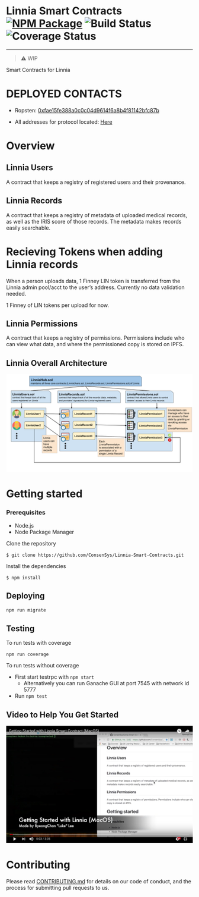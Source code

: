 # Linnia Smart Contracts [![NPM Package](https://img.shields.io/npm/v/@linniaprotocol/linnia-smart-contracts.svg?style=flat-square)](https://www.npmjs.com/package/@linniaprotocol/linnia-smart-contracts) ![Build Status](https://circleci.com/gh/ConsenSys/Linnia-Smart-Contracts.png?circle-token=:circle-token&style=shield) ![Coverage Status](https://codecov.io/gh/ConsenSys/Linnia-Smart-Contracts/branch/master/graph/badge.svg)
---
> :warning: WIP

Smart Contracts for Linnia

# DEPLOYED CONTACTS

- Ropsten: [0xfae15fe388a0c0c04d9614f6a8b4f81142bfc87b](https://ropsten.etherscan.io/address/0xfae15fe388a0c0c04d9614f6a8b4f81142bfc87b)

- All addresses for protocol located: [Here](https://github.com/ConsenSys/stow-addresses)

# Overview
## Linnia Users
A contract that keeps a registry of registered users and their provenance.

## Linnia Records
A contract that keeps a registry of metadata of uploaded medical records, as well as the IRIS score of those records. The metadata makes records easily searchable.

# Recieving Tokens when adding Linnia records

When a person uploads data, 1 Finney LIN token is transferred from the Linnia admin pool/acct to the user’s address.
Currently no data validation needed.

1 Finney of LIN tokens per upload for now.

## Linnia Permissions
A contract that keeps a registry of permissions. Permissions include who can view what data, and where the permissioned copy is stored on IPFS.

## Linnia Overall Architecture 
![Linnia architecture](images/linnia_architecture_chart.png)

# Getting started

### Prerequisites
* Node.js
* Node Package Manager

Clone the repository
```
$ git clone https://github.com/ConsenSys/Linnia-Smart-Contracts.git
```

Install the dependencies
```
$ npm install
```

## Deploying
```
npm run migrate
```

## Testing
To run tests with coverage
```
npm run coverage
```

To run tests without coverage
- First start testrpc with `npm start`
  - Alternatively you can run Ganache GUI at port 7545 with network id 5777
- Run `npm test`

## Video to Help You Get Started

[![Video to Get You Started with Linnia Smart Contract](images/getting-started-with-linnia.png)](https://www.youtube.com/watch?v=9RzCvB_Gvvo&t)

# Contributing

Please read [CONTRIBUTING.md](https://github.com/ConsenSys/linnia-resources/blob/master/CONTRIBUTING.md) for details on our code of conduct, and the process for submitting pull requests to us.
